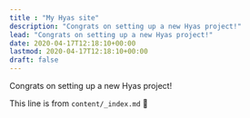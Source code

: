 ```yaml
---
title : "My Hyas site"
description: "Congrats on setting up a new Hyas project!"
lead: "Congrats on setting up a new Hyas project!"
date: 2020-04-17T12:18:10+00:00
lastmod: 2020-04-17T12:18:10+00:00
draft: false
---
```


Congrats on setting up a new Hyas project!

This line is from `content/_index.md` :rocket:
